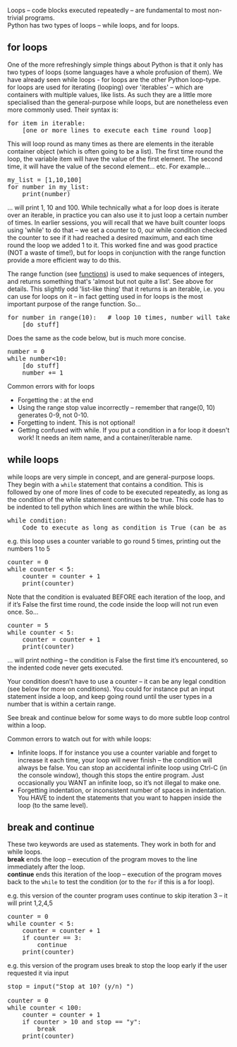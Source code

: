 Loops – code blocks executed repeatedly – are fundamental to most non-trivial programs.  
Python has two types of loops – while loops, and for loops. 

for loops
--------

One of the more refreshingly simple things about Python is that it only has two types of loops (some languages have a whole profusion of them). We have already seen while loops - for loops are the other Python loop-type. for loops are used for iterating (looping) over 'iterables' – which are containers with multiple values, like lists. As such they are a little more specialised than the general-purpose while loops, but are nonetheless even more commonly used. Their syntax is:

<pre>
for item in iterable:
    [one or more lines to execute each time round loop]
</pre>

This will loop round as many times as there are elements in the iterable container object (which is often going to be a list). The first time round the loop, the variable item will have the value of the first element. The second time, it will have the value of the second element… etc. For example…

<pre>
my_list = [1,10,100]
for number in my_list:
    print(number)
</pre>

… will print 1, 10 and 100. While technically what a for loop does is iterate over an iterable, in practice you can also use it to just loop a certain number of times. In earlier sessions, you will recall that we have built counter loops using 'while' to do that  – we set a counter to 0, our while condition checked the counter to see if it had reached a desired maximum, and each time round the loop we added 1 to it. This worked fine and was good practice (NOT a waste of time!), but for loops in conjunction with the range function provide a more efficient way to do this.

The range function (see [functions](functions.md)) is used to make sequences of integers, and returns something that's 'almost but not quite a list'. See above for details. This slightly odd 'list-like thing' that it returns is an iterable, i.e. you can use for loops on it – in fact getting used in for loops is the most important purpose of the range function. So…

<pre>
for number in range(10):   # loop 10 times, number will take values 0, 1… 9
    [do stuff]
</pre>

Does the same as the code below, but is much more concise.

<pre>
number = 0
while number<10:
    [do stuff]
    number += 1
</pre>

Common errors with for loops
* Forgetting the : at the end
* Using the range stop value incorrectly – remember that range(0, 10) generates 0-9, not 0-10.
* Forgetting to indent. This is not optional!
* Getting confused with while. If you put a condition in a for loop it doesn't work! It needs an item name, and a container/iterable name.  


while loops
---------
while loops are very simple in concept, and are general-purpose loops. They begin with a `while` statement that contains a condition. This is followed 
by one of more lines of code to be executed repeatedly, as long as the condition of the while statement continues to be true.
This code has to be indented to tell python which lines are within the while block.

<pre>
while condition:
    Code to execute as long as condition is True (can be as many lines as needed)
</pre>

e.g. this loop uses a counter variable to go round 5 times, printing out the numbers 1 to 5 

<pre>
counter = 0
while counter < 5:
    counter = counter + 1
    print(counter)
</pre>

Note that the condition is evaluated BEFORE each iteration of the loop, and if it’s False the first time round, the code inside the loop will not run even once. So…  

<pre>
counter = 5
while counter < 5:
    counter = counter + 1
    print(counter)
</pre>

… will print nothing – the condition is False the first time it’s encountered, so the indented code never gets executed.

Your condition doesn’t have to use a counter – it can be any legal condition (see below for more on conditions). You could for instance put an input statement inside a loop, and keep going round until the user types in a number that is within a certain range.  

See break and continue below for some ways to do more subtle loop control within a loop.  

Common errors to watch out for with while loops:
*	Infinite loops. If for instance you use a counter variable and forget to increase it each time, your loop will never finish – the condition will always be false. You can stop an accidental infinite loop using Ctrl-C (in the console window), though this stops the entire program. Just occasionally you WANT an infinite loop, so it’s not illegal to make one.
* Forgetting indentation, or inconsistent number of spaces in indentation. You HAVE to indent the statements that you want to happen inside the loop (to the same level).

break and continue
-----------------

These two keywords are used as statements. They work in both for and while loops.  
**break** ends the loop – execution of the program moves to the line immediately after the loop.  
**continue** ends this iteration of the loop – execution of the program moves back to the `while` to test the condition (or to the `for` if this is a for loop).  

e.g. this version of the counter program uses continue to skip iteration 3 – it will print 1,2,4,5
<pre>
counter = 0
while counter < 5:
    counter = counter + 1
    if counter == 3:
        continue
    print(counter)
</pre>
  
e.g. this version of the program uses break to stop the loop early if the user requested it via input  
<pre>
stop = input("Stop at 10? (y/n) ")

counter = 0
while counter < 100:
    counter = counter + 1
    if counter > 10 and stop == "y":
        break
    print(counter)
</pre>
